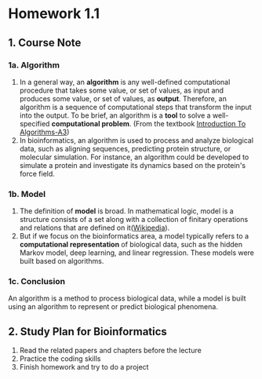 # Homework 1.1
## 1. Course Note
### 1a. Algorithm
1. In a general way, an **algorithm** is any well-defined computational procedure that takes some value, or set of values, as input and produces some value, or set of values, as **output**. Therefore, an algorithm is a sequence of computational steps that transform the input into the output. To be brief, an algorithm is a **tool** to solve a well-specified **computational problem**. (From the textbook [Introduction To Algorithms-A3](https://cloud.tsinghua.edu.cn/d/ad22768345664924b202/files/?p=%2FBooks%20and%20Education%20Papers%2FTextbook%20PDFs%2FIntroduction_To_Algorithms-A3.pdf))
2. In bioinformatics, an algorithm is used to process and analyze biological data, such as aligning sequences, predicting protein structure, or molecular simulation. For instance, an algorithm could be developed to simulate a protein and investigate its dynamics based on the protein's force field.

### 1b. Model
1. The definition of **model** is broad. In mathematical logic, model is a structure consists of a set along with a collection of finitary operations and relations that are defined on it([Wikipedia](https://en.wikipedia.org/wiki/Structure_(mathematical_logic))). 
2. But if we focus on the bioinformatics area, a model typically refers to a **computational representation** of biological data, such as the hidden Markov model, deep learning, and linear regression. These models were built based on algorithms.
### 1c. Conclusion
An algorithm is a method to process biological data, while a model is built using an algorithm to represent or predict biological phenomena.
## 2. Study Plan for Bioinformatics
  1. Read the related papers and chapters before the lecture
  2. Practice the coding skills
  3. Finish homework and try to do a project
